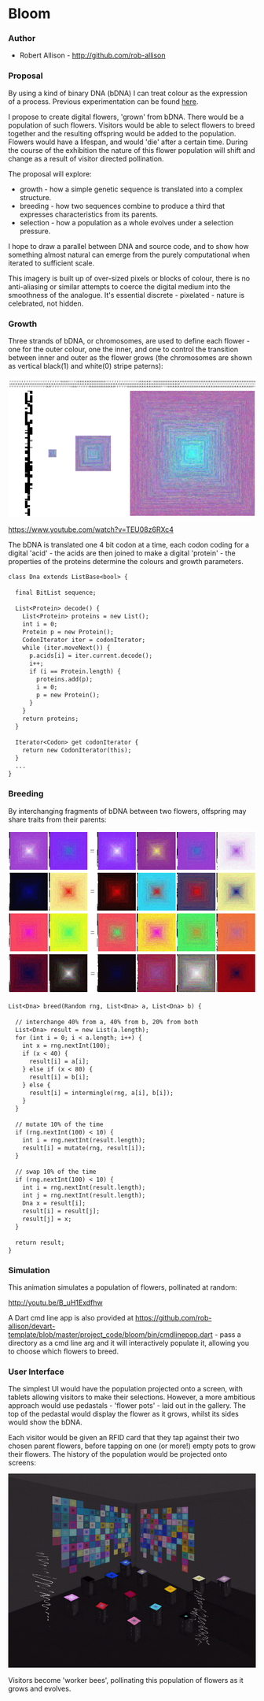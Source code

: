 # Bloom

### Author
* Robert Allison - http://github.com/rob-allison

### Proposal
By using a kind of binary DNA (bDNA) I can treat colour as the expression of a process. Previous experimentation can be found [here](http://www.robertallison.co.uk "Robert Allison").

I propose to create digital flowers, 'grown' from bDNA. There would be a population of such flowers. Visitors would be able to select flowers to breed together and the resulting offspring would be added to the population. Flowers would have a lifespan, and would 'die' after a certain time. During the course of the exhibition the nature of this flower population will shift and change as a result of visitor directed pollination.

The proposal will explore:
* growth - how a simple genetic sequence is translated into a complex structure.
* breeding - how two sequences combine to produce a third that expresses characteristics from its parents.
* selection - how a population as a whole evolves under a selection pressure.

I hope to draw a parallel between DNA and source code, and to show how something almost natural can emerge from the purely computational when iterated to sufficient scale.

This imagery is built up of over-sized pixels or blocks of colour, there is no anti-aliasing or similar attempts to coerce the digital medium into the smoothness of the analogue. It's essential discrete - pixelated - nature is celebrated, not hidden.

### Growth

Three strands of bDNA, or chromosomes, are used to define each flower - one for the outer colour, one the inner, and one to control the transition between inner and outer as the flower grows (the chromosomes are shown as vertical black(1) and white(0) stripe paterns):

![Growth](project_images/flowergrow4.png?raw=true "Growth")

https://www.youtube.com/watch?v=TEU08z6RXc4

The bDNA is translated one 4 bit codon at a time, each codon coding for a digital 'acid' - the acids are then joined to make a digital 'protein' - the properties of the proteins determine the colours and growth parameters.

```
class Dna extends ListBase<bool> {

  final BitList sequence;

  List<Protein> decode() {
    List<Protein> proteins = new List();
    int i = 0;
    Protein p = new Protein();
    CodonIterator iter = codonIterator;
    while (iter.moveNext()) {
      p.acids[i] = iter.current.decode();
      i++;
      if (i == Protein.length) {
        proteins.add(p);
        i = 0;
        p = new Protein();
      }
    }
    return proteins;
  }
  
  Iterator<Codon> get codonIterator {
    return new CodonIterator(this);
  }
  ...
}
```
### Breeding

By interchanging fragments of bDNA between two flowers, offspring may share traits from their parents:

![Breeding](project_images/breed5.png?raw=true "Breeding")

```
List<Dna> breed(Random rng, List<Dna> a, List<Dna> b) {

  // interchange 40% from a, 40% from b, 20% from both
  List<Dna> result = new List(a.length);
  for (int i = 0; i < a.length; i++) {
    int x = rng.nextInt(100);
    if (x < 40) {
      result[i] = a[i];
    } else if (x < 80) {
      result[i] = b[i];
    } else {
      result[i] = intermingle(rng, a[i], b[i]);
    }
  }
  
  // mutate 10% of the time
  if (rng.nextInt(100) < 10) {
    int i = rng.nextInt(result.length);
    result[i] = mutate(rng, result[i]);
  }

  // swap 10% of the time
  if (rng.nextInt(100) < 10) {
    int i = rng.nextInt(result.length);
    int j = rng.nextInt(result.length);
    Dna x = result[i];
    result[i] = result[j];
    result[j] = x;
  }

  return result;
}
```

### Simulation

This animation simulates a population of flowers, pollinated at random:

http://youtu.be/B_uH1Exdfhw

A Dart cmd line app is also provided at https://github.com/rob-allison/devart-template/blob/master/project_code/bloom/bin/cmdlinepop.dart - pass a directory as a cmd line arg and it will interactively populate it, allowing you to choose which flowers to breed.

### User Interface

The simplest UI would have the population projected onto a screen, with tablets allowing visitors to make their selections. However, a more ambitious approach would use pedastals - 'flower pots' - laid out in the gallery. The top of the pedastal would display the flower as it grows, whilst its sides would show the bDNA.

Each visitor would be given an RFID card that they tap against their two chosen parent flowers, before tapping on one (or more!) empty pots to grow their flowers. The history of the population would be projected onto screens:

![Population](project_images/froom4.png?raw=true "Population")

Visitors become 'worker bees', pollinating this population of flowers as it grows and evolves. 


